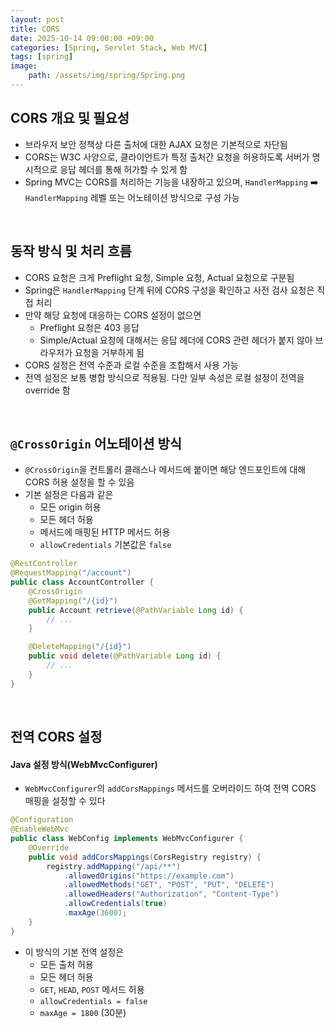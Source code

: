 ```yaml
---
layout: post
title: CORS
date: 2025-10-14 09:00:00 +09:00
categories: [Spring, Servlet Stack, Web MVC]
tags: [spring]
image:
    path: /assets/img/spring/Spring.png
---
```


## CORS 개요 및 필요성

- 브라우저 보안 정책상 다른 출처에 대한 AJAX 요청은 기본적으로 차단됨
- CORS는 W3C 사양으로, 클라이언트가 특정 출처간 요청을 허용하도록 서버가 명시적으로 응답 헤더를 통해 허가할 수 있게 함
- Spring MVC는 CORS를 처리하는 기능을 내장하고 있으며, `HandlerMapping` ➡️ `HandlerMapping` 레벨 또는 어노테이션 방식으로 구성 가능

<br>

## 동작 방식 및 처리 흐름

- CORS 요청은 크게 Preflight 요청, Simple 요청, Actual 요청으로 구분됨
- Spring은 `HandlerMapping` 단계 뒤에 CORS 구성을 확인하고 사전 검사 요청은 직접 처리
- 만약 해당 요청에 대응하는 CORS 설정이 없으면
  - Preflight 요청은 403 응답
  - Simple/Actual 요청에 대해서는 응답 헤더에 CORS 관련 헤더가 붙지 않아 브라우저가 요청을 거부하게 됨
- CORS 설정은 전역 수준과 로컬 수준을 조합해서 사용 가능
- 전역 설정은 보통 병합 방식으로 적용됨. 다만 일부 속성은 로컬 설정이 전역을 override 함

<br>

## `@CrossOrigin` 어노테이션 방식

- `@CrossOrigin`을 컨트롤러 클래스나 메서드에 붙이면 해당 엔드포인트에 대해 CORS 허용 설정을 할 수 있음
- 기본 설정은 다음과 같은
  - 모든 origin 허용
  - 모든 헤더 허용
  - 메서드에 매핑된 HTTP 메서드 허용
  - `allowCredentials` 기본값은 `false`

```java
@RestController
@RequestMapping("/account")
public class AccountController {
    @CrossOrigin
    @GetMapping("/{id}")
    public Account retrieve(@PathVariable Long id) {
        // ...
    }

    @DeleteMapping("/{id}")
    public void delete(@PathVariable Long id) {
        // ...
    }
}
```

<br>

## 전역 CORS 설정

#### Java 설정 방식(WebMvcConfigurer)

- `WebMvcConfigurer`의 `addCorsMappings` 메서드를 오버라이드 하여 전역 CORS 매핑을 설정할 수 있다

```java
@Configuration
@EnableWebMvc
public class WebConfig implements WebMvcConfigurer {
    @Override
    public void addCorsMappings(CorsRegistry registry) {
        registry.addMapping("/api/**")
            .allowedOrigins("https://example.com")
            .allowedMethods("GET", "POST", "PUT", "DELETE")
            .allowedHeaders("Authorization", "Content-Type")
            .allowCredentials(true)
            .maxAge(3600);
    }
}
```

- 이 방식의 기본 전역 설정은
  - 모든 출처 허용
  - 모든 헤더 허용
  - `GET`, `HEAD`, `POST` 메서드 허용
  - `allowCredentials = false`
  - `maxAge = 1800` (30분)

<br>